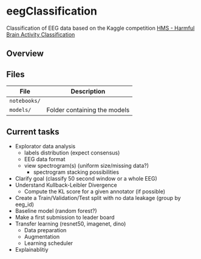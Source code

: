 # eegClassification
Classification of EEG data based on the Kaggle competition [HMS - Harmful Brain Activity Classification
](https://www.kaggle.com/competitions/hms-harmful-brain-activity-classification/overview)

## Overview

## Files

|File|Description|
|--|--|
|`notebooks/`| |
|`models/`| Folder containing the models|


## Current tasks

- Explorator data analysis
	- labels distribution (expect consensus)
	- EEG data format
	- view spectrogram(s) (uniform size/missing data?)
		- spectrogram stacking possibilities
- Clarify goal (classify 50 second window or a whole EEG)  
- Understand Kullback-Leibler Divergence
	- Compute the KL score for a given annotator (if possible) 
- Create a Train/Validation/Test split with no data leakage (group by eeg_id) 
- Baseline model (random forest?)
- Make a first submission to leader board  
- Transfer learning (resnet50, imagenet, dino)  
	- Data preparation
	- Augmentation
	- Learning scheduler
- Explainablitiy

